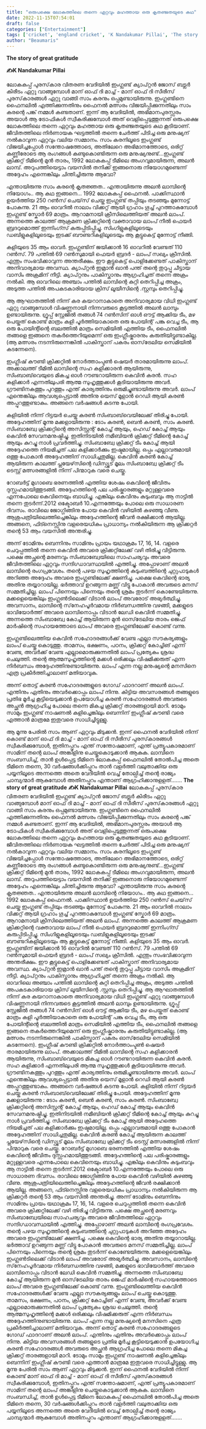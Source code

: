 ```yaml
---
title: "ഒരുപക്ഷെ ലോകത്തിലെ തന്നെ ഏറ്റവും മഹത്തായ ഒരു കൃതഞ്ജതയുടെ കഥ"
date: 2022-11-15T07:54:01
draft: false
categories: ["Entertainment"]
tags: ['cricket', 'england cricket', 'K Nandakumar Pillai', 'The story of great gratitude']
author: "Beaumaris"
---
```


<strong>The story of great gratitude</strong>

<strong>✍️K Nandakumar Pillai</strong>

ലോകകപ്പ് പുരസ്‌കാര വിതരണ വേദിയിൽ ഇംഗ്ലണ്ട് ക്യാപ്റ്റൻ ജോസ് ബട്ലർ കിരീടം ഏറ്റു വാങ്ങുമ്പോൾ മാന് ഓഫ് ദി മാച്ച് - മാന് ഓഫ് ദി സീരീസ് പുരസ്‌കാരങ്ങൾ ഏറ്റു വാങ്ങി സാം കരനും ഒപ്പമുണ്ടായിരുന്നു. ഇംഗ്ലണ്ടിനെ ഫൈനലിൽ എത്തിക്കുന്നതിനും ഫൈനൽ മത്സരം വിജയിപ്പിക്കുന്നതിലും സാം കരന്റെ പങ്ക് നമ്മൾ കണ്ടതാണ്. ഇന്ന് ആ വേദിയിൽ, അഭിമാനപുരസ്സരം അയാൾ ആ ട്രോഫികൾ സ്വീകരിക്കുമ്പോൾ അത് വെളിപ്പെടുത്തുന്നത് ഒരുപക്ഷെ ലോകത്തിലെ തന്നെ ഏറ്റവും മഹത്തായ ഒരു കൃതഞ്ജതയുടെ കഥ കൂടിയാണ്. ജീവിതത്തിലെ നിർണായക ഘട്ടത്തിൽ തന്നെ ചേർത്ത് പിടിച്ച ഒരു മനുഷ്യന് നൽകാവുന്ന ഏറ്റവും വലിയ സമ്മാനം. സാം കരനിലൂടെ ഇംഗ്ലണ്ട് വിജയിച്ചപ്പോൾ സന്തോഷത്തോടെ, അതിലേറെ അഭിമാനത്തോടെ, ഒരിറ്റ് കണ്ണീരോടെ ആ രംഗങ്ങൾ കണ്ടുകൊണ്ടിരുന്ന ഒരു മനുഷ്യനുണ്ട്...ഇംഗ്ലണ്ട് ക്രിക്കറ്റ് ടീമിന്റെ മുൻ താരം, 1992 ലോകകപ്പ് ടീമിലെ അംഗവുമായിരുന്ന, അലൻ ലാമ്പ്. അറുപത്തിയെട്ടാം വയസിൽ തനിക്ക് ഇങ്ങനൊരു നിയോഗമുണ്ടെന്ന് അദ്ദേഹം എന്നെങ്കിലും ചിന്തിച്ചിരുന്നു ആവോ?

എന്തായിരുന്നു സാം കരന്റെ കൃതജ്ഞത.. എന്തായിരുന്നു അലൻ ലാമ്പിന്റെ നിയോഗം.. ആ കഥ ഇങ്ങനെ...
1992 ലോകകപ്പ് ഫൈനൽ. പാക്കിസ്ഥാൻ ഉയർത്തിയ 250 റൺസ് ചെയ്‌സ് ചെയ്ത ഇംഗ്ലണ്ട് തപ്പിയും തടഞ്ഞും മുന്നോട്ട് പോകുന്നു. 21 ആം ഓവറിൽ നാലാം വിക്കറ്റ് ആയി ഗ്രഹാം ഗൂച്ച് പുറത്താകുമ്പോൾ ഇംഗ്ലണ്ട് സ്കോർ 69 മാത്രം. ആറാമനായി ക്രീസിലെത്തിയത് അലൻ ലാംപ്. അന്നത്തെ കാലത്ത് ആക്രമണ ക്രിക്കറ്റിന്റെ വക്താവായ ലാംപ് നീൽ ഫെയർ ബ്രദറുമൊത്ത് ഇന്നിംഗ്സ് കരുപ്പിടിപ്പിച്ചു. സിംഗിളുകളിലൂടെയും ഡബിളുകളിലൂടെയും ഇടക്ക് ബൗണ്ടറികളിലൂടെയും ആ കൂട്ടുകെട്ട് മുന്നോട്ട് നീങ്ങി.

കളിയുടെ 35 ആം ഓവർ. ഇംഗ്ലണ്ടിന് ജയിക്കാൻ 16 ഓവറിൽ വേണ്ടത് 110 റൺസ്. 79 പന്തിൽ 69 റൺസുമായി ഫെയർ ബ്രദർ - ലാംപ് സഖ്യം ക്രീസിൽ. എന്തും സംഭവിക്കാവുന്ന അന്തരീക്ഷം. ഈ കൂട്ടുകെട്ട് പൊളിക്കേണ്ടത് പാകിസ്താന് അനിവാര്യമായ അവസ്ഥ. ക്യാപ്റ്റൻ ഇമ്രാൻ ഖാൻ പന്ത് തന്റെ തുറുപ്പു ചീട്ടായ വാസിം അക്രമിന് നീട്ടി. ക്യാപ്റ്റനും പാകിസ്താനും ആഗ്രഹിച്ചത് തന്നെ അക്രം നൽകി. ആ ഓവറിലെ അഞ്ചാം പന്തിൽ ലാമ്പിന്റെ കുറ്റി തെറിപ്പിച്ച അക്രം, അടുത്ത പന്തിൽ അപകടകാരിയായ ക്രിസ് ലൂയീസിന്റെ .സ്റ്റമ്പും തെറിപ്പിച്ചു.

ആ ആഘാതത്തിൽ നിന്ന് കര കയറാനാകാതെ അനിവാര്യമായ വിധി ഇംഗ്ലണ്ട് ഏറ്റു വാങ്ങുമ്പോൾ വിഷണ്ണനായി നിന്നവരുടെ കൂട്ടത്തിൽ അലൻ ലാമ്പും ഉണ്ടായിരുന്നു. ഗ്രൂപ്പ് സ്റ്റേജിൽ തങ്ങൾ 74 റൺസിന് ഓൾ ഔട്ട് ആക്കിയ ടീം, മഴ പെയ്തത് കൊണ്ട് മാത്രം കളി പൂർത്തിയാകാതെ ഒരു പോയിന്റ് പങ്കു വെച്ച ടീം, ആ ഒരു പോയിന്റിന്റെ ബലത്തിൽ മാത്രം സെമിയിൽ എത്തിയ ടീം, ഫൈനലിൽ തങ്ങളെ ഇങ്ങനെ തകർത്തെറിയുമെന്ന് ഒരു ഇംഗ്ലീഷ്കാരനും കരുതിയിട്ടുണ്ടാകില്ല. (ആ മത്സരം നടന്നിരുന്നെങ്കിൽ പാകിസ്താന് പകരം ഓസ്‌ട്രേലിയ സെമിയിൽ കടന്നേനെ).

ഇംഗ്ലീഷ് കൗണ്ടി ക്രിക്കറ്റിൽ നോർത്താംപ്ടൺ ഷെയർ താരമായിരുന്നു ലാംപ്. അക്കാലത്ത് ടീമിൽ ലാമ്പിന്റെ സഹ കളിക്കാരൻ ആയിരുന്നു, സിംബാബ്‌വെയുടെ മികച്ച ഓൾ റൗണ്ടറായിരുന്ന കെവിൻ കരൻ. സഹ കളിക്കാർ എന്നതിലുപരി ആത്മ സുഹൃത്തുക്കൾ കൂടിയായിരുന്നു അവർ. ഗ്രൗണ്ടിനകത്തും പുറത്തും എന്ത് കാര്യത്തിനും ഒരുമിച്ചുണ്ടായിരുന്നു അവർ. ലാംപ് എന്തെങ്കിലും ആവശ്യപ്പെട്ടാൽ അതിനു യെസ് മൂളാൻ റെഡി ആയി കരൺ അപ്പുറത്തുണ്ടാകും. അങ്ങനെ വർഷങ്ങൾ കടന്നു പോയി.

കളിയിൽ നിന്ന് റിട്ടയർ ചെയ്ത കരൺ സിംബാബ്‌വെയിലേക്ക് തിരിച്ചു പോയി. അദ്ദേഹത്തിന് മൂന്നു മക്കളായിരുന്നു : ടോം കരൺ, ബെൻ കരൺ, സാം കരൺ. സിംബാബ്വേ ക്രിക്കറ്റിന്റെ അസിസ്റ്റന്റ് കോച്ച് ആയും, ഹെഡ് കോച്ച് ആയും കെവിൻ സേവനമനുഷ്ഠിച്ചു. ഇതിനിടയിൽ നമീബിയൻ ക്രിക്കറ്റ് ടീമിന്റെ കോച്ച് ആയും കുറച്ചു നാൾ പ്രവർത്തിച്ചു. സിംബാബ്വേ ക്രിക്കറ്റ് ടീം കോച്ച് ആയി അദ്ദേഹത്തെ നിയമിച്ചത് പല കളിക്കാർക്കും ഇഷ്ടമായില്ല. ഒപ്പം എല്ലാവരുമായി ഒത്തു പോകാൻ അദ്ദേഹത്തിന് സാധിച്ചതുമില്ല. കെവിൻ കരൺ കോച്ച് ആയിരുന്ന കാലത്ത് പ്ലയേഴ്‌സിന്റെ ഡിസ്പ്യൂട് മൂലം സിംബാബ്വേ ക്രിക്കറ്റ് ടീം ടെസ്റ്റ് മത്സരങ്ങളിൽ നിന്ന് പിന്മാറുക വരെ ചെയ്തു.

റോബർട്ട് മുഗാബെ ഭരണത്തിൽ എത്തിയ ശേഷം കെവിന്റെ ജീവിതം ദുസ്സഹമായിത്തുടങ്ങി. അദ്ദേഹത്തിന്റെ പല പരിഷ്കാരങ്ങളും മറ്റുള്ളവരെ എന്നപോലെ കെവിനെയും ബാധിച്ചു. എങ്കിലും കെവിനും കുടുംബവും ആ നാട്ടിൽ തന്നെ തുടർന്ന്.2012 ഒക്ടോബർ 10.എന്നത്തേയും പോലെ ഒരു സാധാരണ ദിവസം. രാവിലെ ജോഗ്ഗിങ്ങിനു പോയ കെവിൻ വഴിയിൽ കുഴഞ്ഞു വീണു. ആശുപത്രിയിലെത്തിച്ചെങ്കിലും അദ്ദേഹത്തിന്റെ ജീവൻ രക്ഷിക്കാൻ ആയില്ല. അങ്ങനെ, ഫിട്നെസ്സിനു വളരെയധികം പ്രാധാന്യം നൽകിയിരുന്ന ആ ക്രിക്കറ്റർ തന്റെ 53 ആം വയസിൽ അന്തരിച്ചു.

അന്ന് ടോമിനും ബെന്നിനും സാമിനും പ്രായം യഥാക്രമം 17, 16, 14. വളരെ ചെറുപ്പത്തിൽ തന്നെ കെവിൻ അവരെ ക്രിക്കറ്റിലേക്ക് വഴി തിരിച്ചു വിട്ടിരുന്നു. പക്ഷെ അച്ഛന്റെ മരണവും സിംബാബ്വേയിലെ സാഹചര്യവും അവരെ ജീവിതത്തിലെ ഏറ്റവും സന്ദിഗ്ധാവസ്ഥയിൽ എത്തിച്ചു. അപ്പോഴാണ് അലൻ ലാമ്പിന്റെ രംഗപ്രവേശം. തന്റെ പഴയ സുഹൃത്തിന്റെ കുടുംബത്തിന്റെ ചുറ്റുപാടുകൾ അറിഞ്ഞ അദ്ദേഹം അവരെ ഇംഗ്ലണ്ടിലേക്ക് ക്ഷണിച്ചു. പക്ഷെ കെവിന്റെ ഭാര്യ അതിനു തയ്യാറായില്ല. ഭർത്താവ് ഉറങ്ങുന്ന മണ്ണ് വിട്ടു പോകാൻ അവരുടെ മനസ് സമ്മതിച്ചില്ല. ലാംപ് പിന്നെയും പിന്നെയും തന്റെ ശ്രമം തുടർന്ന് കൊണ്ടേയിരുന്നു. മക്കളെയെങ്കിലും ഇംഗ്ലൺടിലെക്ക് വിടാൻ ലാംപ് അവരോട് അഭ്യർത്ഥിച്ചു. അവസാനം, ലാമ്പിന്റെ സ്‌നേഹപൂർവമായ നിർബന്ധത്തിനു വഴങ്ങി, മക്കളുടെ ഭാവിയോർത്ത് അവരെ ലാമ്പിനൊപ്പം വിടാൻ ലേഡി കെവിൻ സമ്മതിച്ചു. അന്നത്തെ സിംബാബ്വേ കോച്ച് ആയിരുന്ന മുൻ ഓസ്‌ട്രേലിയ താരം ജെഫ് മാർഷിന്റെ സഹായത്തോടെ ലാംപ് അവരെ ഇംഗ്ലണ്ടിലേക്ക് കൊണ്ട് വന്നു.

ഇംഗ്ലണ്ടിലെത്തിയ കെവിൻ സഹോദരങ്ങൾക്ക് വേണ്ട എല്ലാ സൗകര്യങ്ങളും ലാംപ് ചെയ്തു കൊടുത്തു. താമസം, ഭക്ഷണം, പഠനം, ക്രിക്കറ്റ് കോച്ചിങ് എന്ന് വേണ്ട, അവർക്ക് വേണ്ട എല്ലാമൊരുക്കുന്നതിൽ ലാംപ് പ്രത്യേകം ശ്രദ്ധ ചെലുത്തി. തന്റെ ആത്മസുഹൃത്തിന്റെ മക്കൾ ഒരിക്കലും വിഷമിക്കരുത് എന്ന നിർബന്ധം അദ്ദേഹത്തിനുണ്ടായിരുന്നു. ലാംപ് എന്ന നല്ല മനുഷ്യന്റെ മനസിനെ എത്ര പ്രകീർത്തിച്ചാലാണ് മതിയാവുക.

അന്ന് തൊട്ട് കരൺ സഹോദരങ്ങളുടെ ഗോഡ് ഫാദറാണ് അലൻ ലാംപ്. എന്തിനും ഏതിനും അവർക്കൊപ്പം ലാംപ് നിന്നു. കിട്ടിയ അവസരങ്ങൾ തങ്ങളുടെ പ്രതിഭ മൂർച്ച കൂട്ടിയെടുക്കാൻ ഉപയോഗിച്ച കരൺ സഹോദരങ്ങൾ അവരുടെ അച്ഛൻ ആഗ്രഹിച്ച പോലെ തന്നെ മികച്ച ക്രിക്കറ്റ് താരങ്ങളായി മാറി. ടോമും സാമും ഇംഗ്ലണ്ട് നാഷണൽ കളിച്ചെങ്കിലും ബെന്നിന് ഇംഗ്ലീഷ് കൗണ്ടി വരെ എത്താൻ മാത്രമേ ഇതുവരെ സാധിച്ചിട്ടുള്ളു.

ആ മൂന്നു പേരിൽ സാം ആണ് ഏറ്റവും മിടുക്കൻ. ഇന്ന് ഫൈനൽ വേദിയിൽ നിന്ന് കൊണ്ട് മാന് ഓഫ് ദി മാച്ച് - മാന് ഓഫ് ദി സീരീസ് പുരസ്‌കാരങ്ങൾ സ്വീകരിക്കുമ്പോൾ, ഇതിനപ്പുറം എന്ത് സന്തോഷമാണ്, എന്ത് പ്രത്യുപകാരമാണ് സാമിന് തന്റെ ലാംപ് അങ്കിളിനു ചെയ്തുകൊടുക്കാൻ ആകുക.
ലാമ്പിനെ സംബന്ധിച്ച്, താൻ ഉൾപ്പെട്ട ടീമിനെ ലോകകപ്പ് ഫൈനലിൽ തോൽപിച്ച അതെ ടീമിനെ തന്നെ, 30 വർഷങ്ങൾക്കിപ്പുറം താൻ വളർത്തി വലുതാക്കിയ ഒരു പയ്യനിലൂടെ അന്നത്തെ അതെ വേദിയിൽ വെച്ച് തോല്പിച്ച് തന്റെ രാജ്യം ചാമ്പ്യന്മാർ ആകുമ്പോൾ അതിനപ്പുറം എന്താണ് ആഗ്രഹിക്കാനുളളത്.......
**The story of great gratitude** **✍️K Nandakumar Pillai** ലോകകപ്പ് പുരസ്‌കാര വിതരണ വേദിയിൽ ഇംഗ്ലണ്ട് ക്യാപ്റ്റൻ ജോസ് ബട്ലർ കിരീടം ഏറ്റു വാങ്ങുമ്പോൾ മാന് ഓഫ് ദി മാച്ച് - മാന് ഓഫ് ദി സീരീസ് പുരസ്‌കാരങ്ങൾ ഏറ്റു വാങ്ങി സാം കരനും ഒപ്പമുണ്ടായിരുന്നു. ഇംഗ്ലണ്ടിനെ ഫൈനലിൽ എത്തിക്കുന്നതിനും ഫൈനൽ മത്സരം വിജയിപ്പിക്കുന്നതിലും സാം കരന്റെ പങ്ക് നമ്മൾ കണ്ടതാണ്. ഇന്ന് ആ വേദിയിൽ, അഭിമാനപുരസ്സരം അയാൾ ആ ട്രോഫികൾ സ്വീകരിക്കുമ്പോൾ അത് വെളിപ്പെടുത്തുന്നത് ഒരുപക്ഷെ ലോകത്തിലെ തന്നെ ഏറ്റവും മഹത്തായ ഒരു കൃതഞ്ജതയുടെ കഥ കൂടിയാണ്. ജീവിതത്തിലെ നിർണായക ഘട്ടത്തിൽ തന്നെ ചേർത്ത് പിടിച്ച ഒരു മനുഷ്യന് നൽകാവുന്ന ഏറ്റവും വലിയ സമ്മാനം. സാം കരനിലൂടെ ഇംഗ്ലണ്ട് വിജയിച്ചപ്പോൾ സന്തോഷത്തോടെ, അതിലേറെ അഭിമാനത്തോടെ, ഒരിറ്റ് കണ്ണീരോടെ ആ രംഗങ്ങൾ കണ്ടുകൊണ്ടിരുന്ന ഒരു മനുഷ്യനുണ്ട്...ഇംഗ്ലണ്ട് ക്രിക്കറ്റ് ടീമിന്റെ മുൻ താരം, 1992 ലോകകപ്പ് ടീമിലെ അംഗവുമായിരുന്ന, അലൻ ലാമ്പ്. അറുപത്തിയെട്ടാം വയസിൽ തനിക്ക് ഇങ്ങനൊരു നിയോഗമുണ്ടെന്ന് അദ്ദേഹം എന്നെങ്കിലും ചിന്തിച്ചിരുന്നു ആവോ? എന്തായിരുന്നു സാം കരന്റെ കൃതജ്ഞത.. എന്തായിരുന്നു അലൻ ലാമ്പിന്റെ നിയോഗം.. ആ കഥ ഇങ്ങനെ... 1992 ലോകകപ്പ് ഫൈനൽ. പാക്കിസ്ഥാൻ ഉയർത്തിയ 250 റൺസ് ചെയ്‌സ് ചെയ്ത ഇംഗ്ലണ്ട് തപ്പിയും തടഞ്ഞും മുന്നോട്ട് പോകുന്നു. 21 ആം ഓവറിൽ നാലാം വിക്കറ്റ് ആയി ഗ്രഹാം ഗൂച്ച് പുറത്താകുമ്പോൾ ഇംഗ്ലണ്ട് സ്കോർ 69 മാത്രം. ആറാമനായി ക്രീസിലെത്തിയത് അലൻ ലാംപ്. അന്നത്തെ കാലത്ത് ആക്രമണ ക്രിക്കറ്റിന്റെ വക്താവായ ലാംപ് നീൽ ഫെയർ ബ്രദറുമൊത്ത് ഇന്നിംഗ്സ് കരുപ്പിടിപ്പിച്ചു. സിംഗിളുകളിലൂടെയും ഡബിളുകളിലൂടെയും ഇടക്ക് ബൗണ്ടറികളിലൂടെയും ആ കൂട്ടുകെട്ട് മുന്നോട്ട് നീങ്ങി. കളിയുടെ 35 ആം ഓവർ. ഇംഗ്ലണ്ടിന് ജയിക്കാൻ 16 ഓവറിൽ വേണ്ടത് 110 റൺസ്. 79 പന്തിൽ 69 റൺസുമായി ഫെയർ ബ്രദർ - ലാംപ് സഖ്യം ക്രീസിൽ. എന്തും സംഭവിക്കാവുന്ന അന്തരീക്ഷം. ഈ കൂട്ടുകെട്ട് പൊളിക്കേണ്ടത് പാകിസ്താന് അനിവാര്യമായ അവസ്ഥ. ക്യാപ്റ്റൻ ഇമ്രാൻ ഖാൻ പന്ത് തന്റെ തുറുപ്പു ചീട്ടായ വാസിം അക്രമിന് നീട്ടി. ക്യാപ്റ്റനും പാകിസ്താനും ആഗ്രഹിച്ചത് തന്നെ അക്രം നൽകി. ആ ഓവറിലെ അഞ്ചാം പന്തിൽ ലാമ്പിന്റെ കുറ്റി തെറിപ്പിച്ച അക്രം, അടുത്ത പന്തിൽ അപകടകാരിയായ ക്രിസ് ലൂയീസിന്റെ .സ്റ്റമ്പും തെറിപ്പിച്ചു. ആ ആഘാതത്തിൽ നിന്ന് കര കയറാനാകാതെ അനിവാര്യമായ വിധി ഇംഗ്ലണ്ട് ഏറ്റു വാങ്ങുമ്പോൾ വിഷണ്ണനായി നിന്നവരുടെ കൂട്ടത്തിൽ അലൻ ലാമ്പും ഉണ്ടായിരുന്നു. ഗ്രൂപ്പ് സ്റ്റേജിൽ തങ്ങൾ 74 റൺസിന് ഓൾ ഔട്ട് ആക്കിയ ടീം, മഴ പെയ്തത് കൊണ്ട് മാത്രം കളി പൂർത്തിയാകാതെ ഒരു പോയിന്റ് പങ്കു വെച്ച ടീം, ആ ഒരു പോയിന്റിന്റെ ബലത്തിൽ മാത്രം സെമിയിൽ എത്തിയ ടീം, ഫൈനലിൽ തങ്ങളെ ഇങ്ങനെ തകർത്തെറിയുമെന്ന് ഒരു ഇംഗ്ലീഷ്കാരനും കരുതിയിട്ടുണ്ടാകില്ല. (ആ മത്സരം നടന്നിരുന്നെങ്കിൽ പാകിസ്താന് പകരം ഓസ്‌ട്രേലിയ സെമിയിൽ കടന്നേനെ). ഇംഗ്ലീഷ് കൗണ്ടി ക്രിക്കറ്റിൽ നോർത്താംപ്ടൺ ഷെയർ താരമായിരുന്നു ലാംപ്. അക്കാലത്ത് ടീമിൽ ലാമ്പിന്റെ സഹ കളിക്കാരൻ ആയിരുന്നു, സിംബാബ്‌വെയുടെ മികച്ച ഓൾ റൗണ്ടറായിരുന്ന കെവിൻ കരൻ. സഹ കളിക്കാർ എന്നതിലുപരി ആത്മ സുഹൃത്തുക്കൾ കൂടിയായിരുന്നു അവർ. ഗ്രൗണ്ടിനകത്തും പുറത്തും എന്ത് കാര്യത്തിനും ഒരുമിച്ചുണ്ടായിരുന്നു അവർ. ലാംപ് എന്തെങ്കിലും ആവശ്യപ്പെട്ടാൽ അതിനു യെസ് മൂളാൻ റെഡി ആയി കരൺ അപ്പുറത്തുണ്ടാകും. അങ്ങനെ വർഷങ്ങൾ കടന്നു പോയി. കളിയിൽ നിന്ന് റിട്ടയർ ചെയ്ത കരൺ സിംബാബ്‌വെയിലേക്ക് തിരിച്ചു പോയി. അദ്ദേഹത്തിന് മൂന്നു മക്കളായിരുന്നു : ടോം കരൺ, ബെൻ കരൺ, സാം കരൺ. സിംബാബ്വേ ക്രിക്കറ്റിന്റെ അസിസ്റ്റന്റ് കോച്ച് ആയും, ഹെഡ് കോച്ച് ആയും കെവിൻ സേവനമനുഷ്ഠിച്ചു. ഇതിനിടയിൽ നമീബിയൻ ക്രിക്കറ്റ് ടീമിന്റെ കോച്ച് ആയും കുറച്ചു നാൾ പ്രവർത്തിച്ചു. സിംബാബ്വേ ക്രിക്കറ്റ് ടീം കോച്ച് ആയി അദ്ദേഹത്തെ നിയമിച്ചത് പല കളിക്കാർക്കും ഇഷ്ടമായില്ല. ഒപ്പം എല്ലാവരുമായി ഒത്തു പോകാൻ അദ്ദേഹത്തിന് സാധിച്ചതുമില്ല. കെവിൻ കരൺ കോച്ച് ആയിരുന്ന കാലത്ത് പ്ലയേഴ്‌സിന്റെ ഡിസ്പ്യൂട് മൂലം സിംബാബ്വേ ക്രിക്കറ്റ് ടീം ടെസ്റ്റ് മത്സരങ്ങളിൽ നിന്ന് പിന്മാറുക വരെ ചെയ്തു. റോബർട്ട് മുഗാബെ ഭരണത്തിൽ എത്തിയ ശേഷം കെവിന്റെ ജീവിതം ദുസ്സഹമായിത്തുടങ്ങി. അദ്ദേഹത്തിന്റെ പല പരിഷ്കാരങ്ങളും മറ്റുള്ളവരെ എന്നപോലെ കെവിനെയും ബാധിച്ചു. എങ്കിലും കെവിനും കുടുംബവും ആ നാട്ടിൽ തന്നെ തുടർന്ന്.2012 ഒക്ടോബർ 10.എന്നത്തേയും പോലെ ഒരു സാധാരണ ദിവസം. രാവിലെ ജോഗ്ഗിങ്ങിനു പോയ കെവിൻ വഴിയിൽ കുഴഞ്ഞു വീണു. ആശുപത്രിയിലെത്തിച്ചെങ്കിലും അദ്ദേഹത്തിന്റെ ജീവൻ രക്ഷിക്കാൻ ആയില്ല. അങ്ങനെ, ഫിട്നെസ്സിനു വളരെയധികം പ്രാധാന്യം നൽകിയിരുന്ന ആ ക്രിക്കറ്റർ തന്റെ 53 ആം വയസിൽ അന്തരിച്ചു. അന്ന് ടോമിനും ബെന്നിനും സാമിനും പ്രായം യഥാക്രമം 17, 16, 14. വളരെ ചെറുപ്പത്തിൽ തന്നെ കെവിൻ അവരെ ക്രിക്കറ്റിലേക്ക് വഴി തിരിച്ചു വിട്ടിരുന്നു. പക്ഷെ അച്ഛന്റെ മരണവും സിംബാബ്വേയിലെ സാഹചര്യവും അവരെ ജീവിതത്തിലെ ഏറ്റവും സന്ദിഗ്ധാവസ്ഥയിൽ എത്തിച്ചു. അപ്പോഴാണ് അലൻ ലാമ്പിന്റെ രംഗപ്രവേശം. തന്റെ പഴയ സുഹൃത്തിന്റെ കുടുംബത്തിന്റെ ചുറ്റുപാടുകൾ അറിഞ്ഞ അദ്ദേഹം അവരെ ഇംഗ്ലണ്ടിലേക്ക് ക്ഷണിച്ചു. പക്ഷെ കെവിന്റെ ഭാര്യ അതിനു തയ്യാറായില്ല. ഭർത്താവ് ഉറങ്ങുന്ന മണ്ണ് വിട്ടു പോകാൻ അവരുടെ മനസ് സമ്മതിച്ചില്ല. ലാംപ് പിന്നെയും പിന്നെയും തന്റെ ശ്രമം തുടർന്ന് കൊണ്ടേയിരുന്നു. മക്കളെയെങ്കിലും ഇംഗ്ലൺടിലെക്ക് വിടാൻ ലാംപ് അവരോട് അഭ്യർത്ഥിച്ചു. അവസാനം, ലാമ്പിന്റെ സ്‌നേഹപൂർവമായ നിർബന്ധത്തിനു വഴങ്ങി, മക്കളുടെ ഭാവിയോർത്ത് അവരെ ലാമ്പിനൊപ്പം വിടാൻ ലേഡി കെവിൻ സമ്മതിച്ചു. അന്നത്തെ സിംബാബ്വേ കോച്ച് ആയിരുന്ന മുൻ ഓസ്‌ട്രേലിയ താരം ജെഫ് മാർഷിന്റെ സഹായത്തോടെ ലാംപ് അവരെ ഇംഗ്ലണ്ടിലേക്ക് കൊണ്ട് വന്നു. ഇംഗ്ലണ്ടിലെത്തിയ കെവിൻ സഹോദരങ്ങൾക്ക് വേണ്ട എല്ലാ സൗകര്യങ്ങളും ലാംപ് ചെയ്തു കൊടുത്തു. താമസം, ഭക്ഷണം, പഠനം, ക്രിക്കറ്റ് കോച്ചിങ് എന്ന് വേണ്ട, അവർക്ക് വേണ്ട എല്ലാമൊരുക്കുന്നതിൽ ലാംപ് പ്രത്യേകം ശ്രദ്ധ ചെലുത്തി. തന്റെ ആത്മസുഹൃത്തിന്റെ മക്കൾ ഒരിക്കലും വിഷമിക്കരുത് എന്ന നിർബന്ധം അദ്ദേഹത്തിനുണ്ടായിരുന്നു. ലാംപ് എന്ന നല്ല മനുഷ്യന്റെ മനസിനെ എത്ര പ്രകീർത്തിച്ചാലാണ് മതിയാവുക. അന്ന് തൊട്ട് കരൺ സഹോദരങ്ങളുടെ ഗോഡ് ഫാദറാണ് അലൻ ലാംപ്. എന്തിനും ഏതിനും അവർക്കൊപ്പം ലാംപ് നിന്നു. കിട്ടിയ അവസരങ്ങൾ തങ്ങളുടെ പ്രതിഭ മൂർച്ച കൂട്ടിയെടുക്കാൻ ഉപയോഗിച്ച കരൺ സഹോദരങ്ങൾ അവരുടെ അച്ഛൻ ആഗ്രഹിച്ച പോലെ തന്നെ മികച്ച ക്രിക്കറ്റ് താരങ്ങളായി മാറി. ടോമും സാമും ഇംഗ്ലണ്ട് നാഷണൽ കളിച്ചെങ്കിലും ബെന്നിന് ഇംഗ്ലീഷ് കൗണ്ടി വരെ എത്താൻ മാത്രമേ ഇതുവരെ സാധിച്ചിട്ടുള്ളു. ആ മൂന്നു പേരിൽ സാം ആണ് ഏറ്റവും മിടുക്കൻ. ഇന്ന് ഫൈനൽ വേദിയിൽ നിന്ന് കൊണ്ട് മാന് ഓഫ് ദി മാച്ച് - മാന് ഓഫ് ദി സീരീസ് പുരസ്‌കാരങ്ങൾ സ്വീകരിക്കുമ്പോൾ, ഇതിനപ്പുറം എന്ത് സന്തോഷമാണ്, എന്ത് പ്രത്യുപകാരമാണ് സാമിന് തന്റെ ലാംപ് അങ്കിളിനു ചെയ്തുകൊടുക്കാൻ ആകുക. ലാമ്പിനെ സംബന്ധിച്ച്, താൻ ഉൾപ്പെട്ട ടീമിനെ ലോകകപ്പ് ഫൈനലിൽ തോൽപിച്ച അതെ ടീമിനെ തന്നെ, 30 വർഷങ്ങൾക്കിപ്പുറം താൻ വളർത്തി വലുതാക്കിയ ഒരു പയ്യനിലൂടെ അന്നത്തെ അതെ വേദിയിൽ വെച്ച് തോല്പിച്ച് തന്റെ രാജ്യം ചാമ്പ്യന്മാർ ആകുമ്പോൾ അതിനപ്പുറം എന്താണ് ആഗ്രഹിക്കാനുളളത്.......
